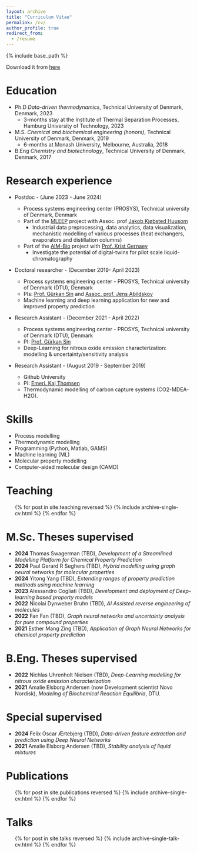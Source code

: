 ```yaml
---
layout: archive
title: "Curriculum Vitae"
permalink: /cv/
author_profile: true
redirect_from:
  - /resume
---
```


{% include base_path %}

Download it from [here](/files/cv_adem.pdf)

Education
======
* Ph.D *Data-driven thermodynamics*, Technical University of Denmark, Denmark, 2023
  * 3-months stay at the Institute of Thermal Separation Processes, Hamburg University of Technology, 2023
* M.S. *Chemical and biochemical engineering (honors)*, Technical University of Denmark, Denmark, 2019
  * 6-months at Monash University, Melbourne, Australia, 2018
* B.Eng *Chemistry and biotechnology*, Technical University of Denmark, Denmark, 2017

Research experience
======
* Postdoc - (June 2023 - June 2024)
  * Process systems engineering center (PROSYS), Technical university of Denmark, Denmark
  * Part of the [MLEEP](https://mleep.dk/) project with Assoc. prof [Jakob Kjøbsted Huusom](https://orbit.dtu.dk/en/persons/jakob-kj%C3%B8bsted-huusom)
    * Industrial data preprocessing, data analytics, data visualization, mechanistic modelling of various processes (heat exchangers, evaporators and distillation columns)
  * Part of the [AIM-Bio](https://aim-bio.ncsu.edu/) project with [Prof. Krist Gernaey](https://orbit.dtu.dk/en/persons/krist-victor-bernard-gernaey) 
    * Investigate the potential of digital-twins for pilot scale liquid-chromatography 

* Doctoral researcher - (December 2019- April 2023)
  * Process systems engineering center - PROSYS, Technical university of Denmark (DTU), Denmark
  * PIs: [Prof. Gürkan Sin](https://orbit.dtu.dk/en/persons/g%C3%BCrkan-sin) and [Assoc. prof. Jens Abildskov](https://orbit.dtu.dk/en/persons/jens-abildskov)
  * Machine learning and deep learning application for new and improved property prediction

* Research Assistant - (December 2021 - April 2022)
  * Process systems engineering center - PROSYS, Technical university of Denmark (DTU), Denmark
  * PI: [Prof. Gürkan Sin](https://orbit.dtu.dk/en/persons/g%C3%BCrkan-sin)
  * Deep-Learning for nitrous oxide emission characterization: modelling & uncertainty/sensitivity analysis

* Research Assistant - (August 2019 - September 2019)
  * Github University
  * PI: [Emeri. Kaj Thomsen](https://www.dtu.dk/english/person/kaj-thomsen?id=2471&entity=profile)
  * Thermodynamic modelling of carbon capture systems (CO2-MDEA-H2O).
  
Skills
======
* Process modelling
* Thermodynamic modelling
* Programming (Python, Matlab, GAMS)
* Machine learning (ML)
* Molecular property modelling
* Computer-aided molecular design (CAMD)

Teaching
======
  <ul>{% for post in site.teaching reversed %}
    {% include archive-single-cv.html %}
  {% endfor %}</ul>

M.Sc. Theses supervised
======
* **2024** Thomas Swagerman (TBD), *Development of a Streamlined Modelling Platform for Chemical Property Prediction*
* **2024** Paul Gerard R Seghers (TBD), *Hybrid modelling using graph neural networks for molecular properties*
* **2024** Yitong Yang (TBD), *Extending ranges of property prediction methods using machine learning* 
* **2023** Alessandro Cogliati (TBD), *Development and deployment of Deep-learning based property models*
* **2022** Nicolai Dynweber Bruhn (TBD), *AI Assisted reverse engineering of molecules*
* **2022** Fan Fan (TBD), *Graph neural networks and uncertainty analysis for pure compound properties*
* **2021** Esther Mang Zing (TBD), *Application of Graph Neural Networks for chemical property prediction*


B.Eng. Theses supervised
======
* **2022** Nichlas Uhrenholt Nielsen (TBD), *Deep-Learning modelling for nitrous oxide  emission characterization*
* **2021** Amalie Elsborg Andersen (now Development scientist Novo Nordisk), *Modeling of Biochemical Reaction Equilibria*, DTU.

Special supervised
======
* **2024** Felix Oscar Ærtebjerg (TBD), *Data-driven feature extraction and prediction using Deep Neural Networks*
* **2021** Amalie Elsborg Andersen (TBD), *Stability analysis of liquid mixtures*

Publications
======
  <ul>{% for post in site.publications reversed %}
    {% include archive-single-cv.html %}
  {% endfor %}</ul>
  
Talks
======
  <ul>{% for post in site.talks reversed %}
    {% include archive-single-talk-cv.html  %}
  {% endfor %}</ul>
  

  
